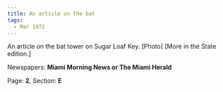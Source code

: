 ```yaml
---  
title: An article on the bat  
tags:  
  - Mar 1972  
---  
```

  
An article on the bat tower on Sugar Loaf Key. [Photo] [More in the State edition.]  
  
Newspapers: **Miami Morning News or The Miami Herald**  
  
Page: **2**, Section: **E** 
